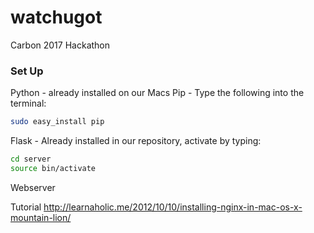 # watchugot
Carbon 2017 Hackathon

### Set  Up
Python - already installed on our Macs
Pip - Type the following into the terminal:

```bash
sudo easy_install pip
```
Flask - Already installed in our repository, activate by typing:

```bash
cd server
source bin/activate
```
Webserver

Tutorial
http://learnaholic.me/2012/10/10/installing-nginx-in-mac-os-x-mountain-lion/
